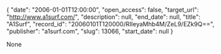 {
  "date": "2006-01-01T12:00:00", 
  "open_access": false, 
  "target_url": "http://www.a1surf.com/", 
  "description": null, 
  "end_date": null, 
  "title": "A1Surf", 
  "record_id": "20060101T120000/RIIeyaMhb4M/ZeL9/EZk9Q==", 
  "publisher": "a1surf.com", 
  "slug": 13066, 
  "start_date": null
}

None